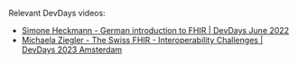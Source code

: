 Relevant DevDays videos:
* [Simone Heckmann - German introduction to FHIR | DevDays June 2022](https://youtu.be/1LSKe1VkKhc)
* [Michaela Ziegler - The Swiss FHIR - Interoperability Challenges | DevDays 2023 Amsterdam](https://youtu.be/OliBCp4v-wY)
